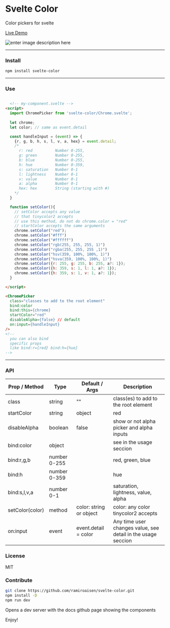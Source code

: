 # Svelte Color 

Color pickers for svelte

[Live Demo](https://ramiroaisen.github.io/svelte-color/)

![enter image description here](https://ramiroaisen.github.io/svelte-color/chrome.png)

---
### Install
```sh
npm install svelte-color
```
---
### Use
```html

  <!-- my-component.svelte -->
<script>
  import ChromePicker from 'svelte-color/Chrome.svelte';
  
  let chrome;
  let color; // same as event.detail

  const handleInput = (event) => {
    {r, g, b, h, s, l, v, a, hex} = event.detail;
    /*
      r: red          Number 0-255,
      g: green        Number 0-255,
      b: blue         Number 0-255,
      h: hue          Number 0-359,
      s: saturation   Number 0-1
      l: lightness    Number 0-1
      v: value        Number 0-1
      a: alpha        Number 0-1
      hex: hex        String (starting with #)
    */
  }

  function setColor(){
    // setColor accepts any value
    // that tinycolor2 accepts
    // use this method, do not do chrome.color = "red"
    // startColor accepts the same arguments
    chrome.setColor("red");
    chrome.setColor("#fff")
    chrome.setColor("#ffffff")
    chrome.setColor("rgb(255, 255, 255, 1)")
    chrome.setColor("rgba(255, 255, 255 ,1)")
    chrome.setColor("hsv(359, 100%, 100%, 1)")
    chrome.setColor("hsva(359, 100%, 100%, 1)")
    chrome.setColor({r: 255, g: 255, b: 255, a?: 1});
    chrome.setColor({h: 359, s: 1, l: 1, a?: 1});
    chrome.setColor({h: 359, s: 1, v: 1, a?: 1});
  }

</script>

<ChromePicker
  class="classes to add to the root element"
  bind:color
  bind:this={chrome}
  startColor="red"
  disableAlpha={false} // default
  on:input={handleInput}
/>
<!-- 
  you can also bind 
  specific props 
  like bind:r={red} bind:h={hue}
-->
```
---

### API
| Prop / Method   | Type            | Default / Args          | Description                                                  |
|-----------------|-----------------|-------------------------|--------------------------------------------------------------|
| class           | string          | ""                      | class(es) to add to the root element                         |
| startColor      | string | object | red                     | any color that tinicolor2 accepts                            |
| disableAlpha    | boolean         | false                   | show or not alpha picker and alpha inputs                    |
| bind:color      | object          |                         | see in the usage seccion                                     |
| bind:r,g,b      | number 0-255    |                         | red, green, blue                                             |
| bind:h          | number 0-359    |                         | hue                                                          |
| bind:s,l,v,a    | number 0-1      |                         | saturation, lightness, value, alpha                          |
| setColor(color) | method          | color: string or object | color: any color tinycolor2 accepts                          |
| on:input        | event           | event.detail = color    | Any time user changes value, see detail in the usage seccion |

### License
MIT 

### Contribute
```sh
git clone https://github.com/ramiroaisen/svelte-color.git 
npm install -D
npm run dev
```
Opens a dev server with the docs github page showing the components

Enjoy!